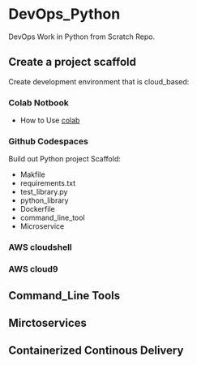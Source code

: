 # DevOps_Python
DevOps Work in Python from Scratch Repo.

## Create a project scaffold 

Create development environment that is cloud_based:

### Colab Notbook

* How to Use [colab](https://github.com/mussaeb/DevOps_Python/blob/main/Python_start.ipynb)

### Github Codespaces

Build out Python project Scaffold: 

* Makfile
* requirements.txt
* test_library.py
* python_library
* Dockerfile
* command_line_tool
* Microservice
 
### AWS cloudshell
### AWS cloud9

## Command_Line Tools

## Mirctoservices

## Containerized Continous Delivery
